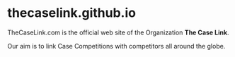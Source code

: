 # thecaselink.github.io
TheCaseLink.com is the official web site of the Organization  **The Case Link**.

Our aim is to link Case Competitions with competitors all around the globe.
